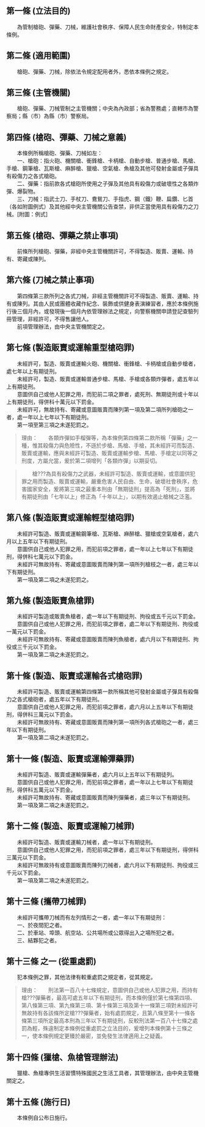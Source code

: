 第一條 (立法目的)
-----------------
　　為管制槍砲、彈藥、刀械，維護社會秩序、保障人民生命財產安全，特制定本條例。  


第二條 (適用範圍)
-----------------
　　槍砲、彈藥、刀械，除依法令規定配用者外，悉依本條例之規定。  


第三條 (主管機關)
-----------------
　　槍砲、彈藥、刀械管制之主管機關；中央為內政部；省為警務處；直轄市為警察局；縣（市）為縣（市）警察局。  


第四條 (槍砲、彈藥、刀械之意義)
-------------------------------
　　本條例所稱槍砲、彈藥、刀械如左：  
　　一、槍砲：指火砲、機關槍、衝鋒槍、卡柄槍、自動步槍、普通步槍、馬槍、手槍、鋼筆槍、瓦斯槍、麻醉槍、獵槍、空氣槍、魚槍及其他可發射金屬或子彈具有殺傷力之各式槍砲。  
　　二、彈藥：指前款各式槍砲所使用之子彈及其他具有殺傷力或破壞性之各類炸彈、爆裂物。  
　　三、刀械：指武士刀、手杖刀、鴦鴛刀、手指虎、鋼（鐵）鞭、扁鑽、匕首（各如附圖例式）及其他經中央主管機關公告查禁，非供正當使用具有殺傷力之刀械。[附圖：例式]  


第五條 (槍砲、彈藥之禁止事項)
-----------------------------
　　前條所列槍砲、彈藥，非經中央主管機關許可，不得製造、販賣、運輸、持有、寄藏或陳列。  


第六條 (刀械之禁止事項)
-----------------------
　　第四條第三款所列之各式刀械，非經主管機關許可不得製造、販賣、運輸、持有或陳列。其由人民或團體收藏作紀念、裝飾或供健身表演練習者，應於本條例施行後三個月內，或發現後一個月內依管理辦法之規定，向警察機關申請登記查驗列冊管理，非經許可，不得售讓他人。  
　　前項管理辦法，由中央主管機關定之。  


第七條 (製造販賣或運輸重型槍砲罪)
---------------------------------
　　未經許可，製造、販賣或運輸火砲、機關槍、衝鋒槍、卡柄槍或自動步槍者，處七年以上有期徒刑。  
　　未經許可，製造、販賣或運輸普通步槍、馬槍、手槍或各類炸彈者，處五年以上有期徒刑。  
　　意圖供自己或他人犯罪之用，而犯前二項之罪者，處死刑、無期徒刑或十年以上有期徒刑，得併科十萬元以下罰金。  
　　未經許可，無故持有、寄藏或意圖販賣而陳列第一項及第二項所列槍砲之一者，處一年以上七年以下有期徒刑。  
　　第一項至第三項之未遂犯罰之。  
> 理由：　　各類炸彈如手榴彈等，為本條例第四條第二款所稱「彈藥」之一種，惟其殺傷力與危險性，不遜於步槍、馬槍、手槍，其未經許可而製造、販賣或運輸，應與未經許可製造、販賣或運輸步槍、馬槍、手槍定以同等之刑度，方屬允當，爰於第二項增列「各類炸彈」以期妥切。

> 　　槍???為具有殺傷力之武器，未經許可製造、販賣或運輸，或意圖供犯罪之用而製造、販賣或運輸，嚴重危害人民自由、生命，破壞社會秩序，危害國家安全，爰將第三項之最重本刑由「無期徒刑」提高為「死刑」，並將有期徒刑由「七年以上」修正為「十年以上」，以期有效遏止槍械之泛濫。



第八條 (製造販賣或運輸輕型槍砲罪)
---------------------------------
　　未經許可製造、販賣或運輸鋼筆槍、瓦斯槍、麻醉槍、獵槍或空氣槍者，處六月以上五年以下有期徒刑。  
　　意圖供自己或他人犯罪之用，而犯前項之罪者，處一年以上七年以下有期徒刑，得併科七萬元以下罰金。  
　　未經許可無故持有、寄藏或意圖販賣而陳列第一項所列槍枝之一者，處三年以下有期徒刑。  
　　第一項及第二項之未遂犯罰之。  


第九條 (製造販賣魚槍罪)
-----------------------
　　未經許可製造或販賣魚槍者，處一年以下有期徒刑、拘役或五千元以下罰金。  
　　意圖供自己或他人犯罪之用，而犯前項之罪者，處二年以下有期徒刑、拘役或一萬元以下罰金。  
　　未經許可無故持有、寄藏或意圖販賣而陳列魚槍者，處六月以下有期徒刑、拘役或三千元以下罰金。  
　　第一項及第二項之未遂犯罰之。  


第十條 (製造、販賣或運輸各式槍砲罪)
-----------------------------------
　　未經許可製造、販賣或運輸第四條第一款所稱其他可發射金屬或子彈具有殺傷力之各式槍砲者，處五年以下有期徒刑。  
　　意圖供自己或他人犯罪之用，而犯前項之罪者，處六月以上五年以下有期徒刑，得併科三萬元以下罰金。  
　　未經許可無故持有、寄藏或意圖販賣而陳列第一項所列各式槍砲之一者，處三年以下有期徒刑。  
　　第一項及第二項之未遂犯罰之。  


第十一條 (製造、販賣或運輸彈藥罪)
---------------------------------
　　未經許可製造、販賣或運輸彈藥者，處六月以上五年以下有期徒列。  
　　意圖供自己或他人犯罪之用，而犯前項之罪者，處一年以上七年以下有期徒刑，得併科五萬元以下罰金。  
　　未經許可無故持有、寄藏或意圖販賣而陳列彈藥者，處三年以下有期徒刑。  
　　第一項及第二項之未遂犯罰之。  


第十二條 (製造、販賣或運輸刀械罪)
---------------------------------
　　未經許可製造、販賣或運輸刀械者，處一年以下有期徒刑。  
　　意圖供自己或他人犯罪之用，而犯前項之罪者，處三年以下有期徒刑，得併科三萬元以下罰金。  
　　未經許可無故持有或意圖販賣而陳列刀械者，處六月以下有期徒刑、拘役或三千元以下罰金。  
　　第一項及第二項之未遂犯罰之。  


第十三條 (攜帶刀械罪)
---------------------
　　未經許可攜帶刀械而有左列情形之一者，處一年以下有期徒刑：  
　　一、於夜間犯之者。  
　　二、於車站、埠頭、航空站、公共場所或公眾得出入之場所犯之者。  
　　三、結夥犯之者。  


第十三條 之一 (從重處罰)
------------------------
　　犯本條例之罪，其他法律有較重處罰之規定者，從其規定。  
> 理由：　　刑法第一百八十七條規定，意圖供自己或他人犯罪之用，而持有槍???彈藥者，最高可處五年以下有期徒刑，而本條例僅於第七條第四項、第八條第三項、第九條第三項、第十條第三項及第十一條第三項對未經許可無故持有各該條所定槍???彈藥者，始有處罰規定，且第八條至第十一條各條第三項所定最高本刑為三年以下有期徒刑，反較刑法第一百八十七條之處罰為輕，殊違制定本條例從重處罰之立法目的，爰增列本條例第十三條之一，使本條例規定更臻於嚴密，並免發生法律適用上之疑義。



第十四條 (獵槍、魚槍管理辦法)
-----------------------------
　　獵槍、魚槍專供生活習慣特殊國民之生活工具者，其管理辦法，由中央主管機關定之。  


第十五條 (施行日)
-----------------
　　本條例自公布日施行。